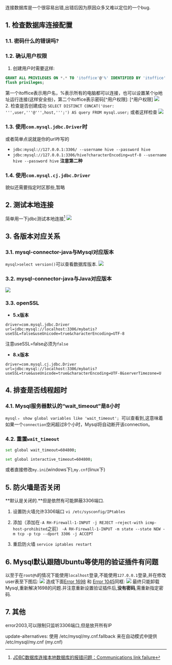 连接数据库是一个很容易出错,出错后因为原因众多又难以定位的一个bug.

## 1. 检查数据库连接配置

### 1.1. 密码什么的错误吗?
### 1.2. 确认用户权限
1. 创建用户时需要这样:
```sql
GRANT ALL PRIVILEGES ON *.* TO 'itoffice'@'%' IDENTIFIED BY 'itoffice' WITH GRANT OPTION;
flush privileges;
```
第一个itoffice表示用户名，%表示所有的电脑都可以连接，也可以设置某个ip地址运行连接(这样安全些)，第二个itoffice表示密码[^用户权限]:
[^用户权限]
![](https://gitee.com/istarwyh/images/raw/master/1592828559_20200622065304296_3467.png)  
2. 检查是否创建成功
`SELECT DISTINCT CONCAT('User: ''',user,'''@''',host,''';') AS query FROM mysql.user;`
或者这样检查
![](https://gitee.com/istarwyh/images/raw/master/1592828560_20200622123559120_11222.png)
### 1.3. 使用`com.mysql.jdbc.Driver`时
或者简单点说就是你的url咋写的
- `jdbc:mysql://127.0.0.1:3306/ --username hive --password hive`
- `jdbc:mysql://127.0.0.1:3306/hive?characterEncoding=utf-8 --username hive --password hive`
**注意第二种**
### 1.4. 使用`com.mysql.cj.jdbc.Driver`
貌似还需要指定时区那些,暂略
## 2. 测试本地连接
简单用一下jdbc测试本地连接[^测试本地连接]
![](https://gitee.com/istarwyh/images/raw/master/1592828557_20200622063755308_23608.png)

## 3. 各版本对应关系
### 3.1. mysql-connector-java与Mysql对应版本
`mysql>select version()`可以查看数据库版本.
![](https://gitee.com/istarwyh/images/raw/master/1592828557_20200622063549719_10920.png)
### 3.2. mysql-connector-java与Java对应版本
![](https://gitee.com/istarwyh/images/raw/master/1592828557_20200622063659410_2684.png)
### 3.3. openSSL
- **5.x版本**
```properties
driver=com.mysql.jdbc.Driver
url=jdbc:mysql://localhost:3306/mybatis?useSSL=false&useUnicode=true&characterEncoding=UTF-8
```
注意useSSL=false必须为`false`

- **8.x版本**
```properties
driver=com.mysql.cj.jdbc.Driver
url=jdbc:mysql://localhost:3306/mybatis?useSSL=true&useUnicode=true&characterEncoding=UTF-8&serverTimezone=U
```
## 4. 排查是否线程超时
### 4.1. Mysql服务器默认的“wait_timeout”是8小时
`mysql﹥ show global variables like 'wait_timeout'; `可以查看到,这意味着如果一个`connection`空闲超过8个小时，Mysql将自动断开该connection。

### 4.2. 重置`wait_timeout`
```sh
set global wait_timeout=604800; 

set global interactive_timeout=604800;
```

或者直接修改`my.ini`(windows下),`my.cnf`(linux下)
## 5. 防火墙是否关闭
**默认是关闭的.**但是依然有可能屏蔽3306端口.

1. 设置防火墙允许3306端口
`vi /etc/sysconfig/IPtables`
2. 添加（添加在`-A RH-Firewall-1-INPUT -j REJECT –reject-with icmp-host-prohibited`之前）
`-A RH-Firewall-1-INPUT -m state --state NEW -m tcp -p tcp --dport 3306 -j ACCEPT`


3. 重启防火墙
`service iptables restart`

## 6. Mysql默认跟随Ubuntu等使用的验证插件有问题
以至于在`root@%`的情况下能使用`localhost`登录,不能使用`127.0.0.1`登录,并在修改user表至下图后:
![](https://gitee.com/istarwyh/images/raw/master/1613976081_20210124180250907_31089.png)
造成下面[Error 1698](https://stackoverflow.com/questions/39281594/error-1698-28000-access-denied-for-user-rootlocalhost) 和 [Error 1045](https://stackoverflow.com/questions/21944936/error-1045-28000-access-denied-for-user-rootlocalhost-using-password-y/42967789#42967789)同框:
![](https://gitee.com/istarwyh/images/raw/master/1613976081_20210124180040702_31026.png)
最终只能卸载Mysql,重新解决1698的问题.并注意重新设置验证插件后,**没有密码**,需重新指定密码.

## 7. 其他
error2003,可以限制只监听3306端口,但是放开所有IP

update-alternatives: 使用 /etc/mysql/my.cnf.fallback 来在自动模式中提供 /etc/mysql/my.cnf (my.cnf)

[^测试本地连接]:[JDBC数据库连接本地数据库的报错问题：Communications link failure](https://blog.csdn.net/qq_41907816/article/details/89104699?utm_medium=distribute.pc_relevant_t0.none-task-blog-BlogCommendFromMachineLearnPai2-1.nonecase&depth_1-utm_source=distribute.pc_relevant_t0.none-task-blog-BlogCommendFromMachineLearnPai2-1.nonecase)